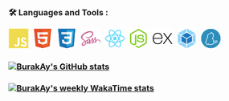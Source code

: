 ### :hammer_and_wrench: Languages and Tools :
<img alt="javascript" src="https://raw.githubusercontent.com/devicons/devicon/1119b9f84c0290e0f0b38982099a2bd027a48bf1/icons/javascript/javascript-plain.svg" height="40px" width="40px">&nbsp;
<img alt="html" src="https://raw.githubusercontent.com/devicons/devicon/1119b9f84c0290e0f0b38982099a2bd027a48bf1/icons/html5/html5-original.svg" height="40px" width="40px">&nbsp;
<img alt="css" src="https://raw.githubusercontent.com/devicons/devicon/1119b9f84c0290e0f0b38982099a2bd027a48bf1/icons/css3/css3-original.svg" height="40px" width="40px">&nbsp;
<img alt="sass" src="https://raw.githubusercontent.com/devicons/devicon/1119b9f84c0290e0f0b38982099a2bd027a48bf1/icons/sass/sass-original.svg" height="40px" width="40px">&nbsp;
<img alt="react" src="https://raw.githubusercontent.com/devicons/devicon/1119b9f84c0290e0f0b38982099a2bd027a48bf1/icons/react/react-original.svg" height="40px" width="40px">&nbsp;
<img alt="node" src="https://raw.githubusercontent.com/devicons/devicon/1119b9f84c0290e0f0b38982099a2bd027a48bf1/icons/nodejs/nodejs-original.svg" height="40px" width="40px">&nbsp;
<img alt="express" src="https://raw.githubusercontent.com/devicons/devicon/1119b9f84c0290e0f0b38982099a2bd027a48bf1/icons/express/express-original.svg" height="40px" width="40px">&nbsp;
<img alt="webpack" src="https://raw.githubusercontent.com/devicons/devicon/1119b9f84c0290e0f0b38982099a2bd027a48bf1/icons/webpack/webpack-original.svg" height="40px" width="40px">&nbsp;
<img alt="yarn" src="https://raw.githubusercontent.com/devicons/devicon/1119b9f84c0290e0f0b38982099a2bd027a48bf1/icons/yarn/yarn-original.svg" height="40px" width="40px">&nbsp;

### [![BurakAy's GitHub stats](https://github-readme-stats.vercel.app/api?username=burakay&count_private=true&show_icons=true)](https://github.com/anuraghazra/github-readme-stats)
### [![BurakAy's weekly WakaTime stats](https://github-readme-stats.vercel.app/api/wakatime?username=burakay)](https://github.com/anuraghazra/github-readme-stats)

<!--
**BurakAy/burakay** is a ✨ _special_ ✨ repository because its `README.md` (this file) appears on your GitHub profile.

Here are some ideas to get you started:

- 🔭 I’m currently working on ...
- 🌱 I’m currently learning ...
- 👯 I’m looking to collaborate on ...
- 🤔 I’m looking for help with ...
- 💬 Ask me about ...
- 📫 How to reach me: ...
- 😄 Pronouns: ...
- ⚡ Fun fact: ...
-->
